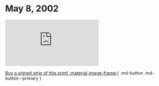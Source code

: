 # May 8, 2002

![](https://www.achewood.com/comic.php?date=05082002)

[Buy a signed strip of this print! :material-image-frame:](https://achewood-holiday-pop-up.myshopify.com/products/strip#05082002){ .md-button .md-button--primary }
